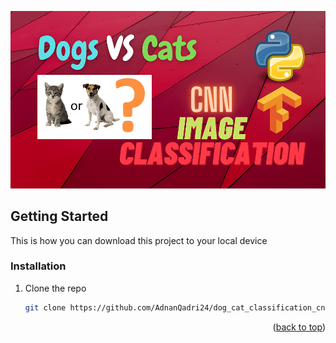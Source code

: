 ![thumbnail](thumbnail.png)


<!-- GETTING STARTED -->
## Getting Started

This is how you can download this project to your local device

### Installation
1. Clone the repo
   ```sh
   git clone https://github.com/AdnanQadri24/dog_cat_classification_cnn.git
   ```
<p align="right">(<a href="#readme-top">back to top</a>)</p>
